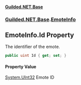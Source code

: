 #### [Guilded.NET.Base](Guilded_NET_Base.md 'Guilded.NET.Base')
### [Guilded.NET.Base](Guilded_NET_Base.md#Guilded_NET_Base 'Guilded.NET.Base').[EmoteInfo](EmoteInfo.md 'Guilded.NET.Base.EmoteInfo')
## EmoteInfo.Id Property
The identifier of the emote.  
```csharp
public uint Id { get; set; }
```
#### Property Value
[System.UInt32](https://docs.microsoft.com/en-us/dotnet/api/System.UInt32 'System.UInt32')
Emote ID
